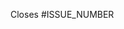 <!--
INSTRUCTION: Your Pull Request name should start with one of the following
prefixes:

- "feat:" for new features;
- "fix:" for bug fixes.
-->

<!-- Inform the issue number that this PR closes, or remove the line below -->
Closes #ISSUE_NUMBER

<!-- Tell us more about your PR with screen shots if you can -->
